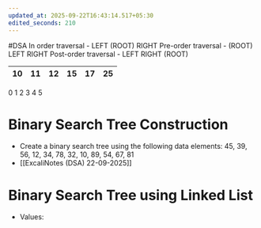 ```yaml
---
updated_at: 2025-09-22T16:43:14.517+05:30
edited_seconds: 210
---
```

#DSA 
In order traversal     -    LEFT (ROOT) RIGHT
Pre-order traversal  -    (ROOT) LEFT RIGHT
Post-order traversal -    LEFT RIGHT (ROOT)



| 10  | 11  | 12  | 15  | 17  | 25  |
| --- | --- | --- | --- | --- | --- |
   0        1             2          3          4          5


# Binary Search Tree Construction
- Create a binary search tree using the following data elements: 45, 39, 56, 12, 34, 78, 32, 10, 89, 54, 67, 81
- [[ExcaliNotes (DSA) 22-09-2025]]
# Binary Search Tree using Linked List
- Values: 